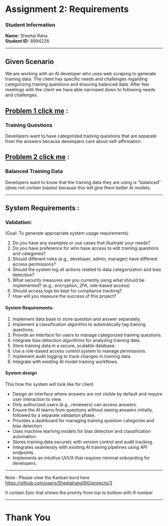 # Assignment 2: Requirements

### Student Information
**Name:** Sheetal Rana  
**Student ID:** 8994226  

---

## Given Scenario
We are working with an AI developer who uses web scraping to generate training data. The client has specific needs and challenges regarding categorizing training questions and ensuring balanced data. 
After few meetings with the client we have able narrowed down to following needs and challenges.
## [Problem 1 click me](./Problem_1.md)  : 
### Training Questions
Developers want to have categorized training questions that are separate from the answers because developers care about self-affirmation.
## [Problem 2 click me](./Problem_1.md) :
### Balanced Training Data
Developers want to know that the training data they are using is "balanced" (does not contain biases) because this will give them better AI models.

---

## System Requirements :

### Validation:
(Goal: To generate appropriate system usage requirements)
1.	Do you have any examples or use cases that illustrate your needs?
2.	Do you have preference for who have access to edit training questions and categories?
3.	Should different roles (e.g., developer, admin, manager) have different access  permissions?
4.	Should the system log all actions related to data categorization and bias detection?
5.	What security measures are you currently using what should be implemented? (e.g., encryption, 2FA, role-based access)
6.	Should access logs be kept for compliance tracking?
7.	How will you measure the success of this project?

#### System Requirements:

1.	Implement data base to store question and answer separately.
2.	Implement a classification algorithm to automatically tag training questions.
3.	Provide an interface for users to manage categorized training questions.
4.	Integrate bias detection algorithms for analyzing training data.
5.	Store training data in a secure, scalable database.
6.	Use a role-based access control system to manage permissions.
7.	Implement audit logging to track changes in training data.
8.	Integrate with existing AI model training workflows.

#### System design


This how the system will look like for client 

-	Design an interface where answers are not visible by default and require user interaction to view.
-	Only authorized users (e.g., reviewers) can access answers.
-	Ensure the AI learns from questions without seeing answers initially, followed by a separate validation phase.
-	Provides a dashboard for managing training question categories and bias detection.
-	Uses machine learning models for bias detection and classification automation.
-	Stores training data securely with version control and audit tracking.
-	Integrates seamlessly with existing AI training pipelines using API endpoints.
-	Implements an intuitive UI/UX that requires minimal onboarding for developers.

---

Note : Please view the Kanban bord here https://github.com/users/Sheetalrana190/projects/3

It contain Epic that shows the priority from top to bottom with # number

---
# Thank You
